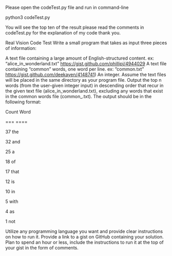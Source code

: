 Please open the codeTest.py file and run in command-line 

python3 codeTest.py

You will see the top ten of the result please read the comments in codeTest.py for the explanation of my code thank you.



Real Vision Code Test Write a small program that takes as input three pieces of information:

A text file containing a large amount of English-structured content. 
ex: “alice_in_wonderland.txt” https://gist.github.com/phillipj/4944029 
A text file containing “common” words, one word per line. 
ex: “common.txt” https://gist.github.com/deekayen/4148741) 
An integer. 
 Assume the text files will be placed in the same directory as your program file.  Output the top n words (from the user-given integer input) in descending order that recur in the given text file (alice_in_wonderland.txt), excluding any words that exist in the common words file (common_.txt).  The output should be in the following format:  

Count  Word 

===   ==== 

37      the 

32      and 

25      a 

18      of 

17      that 

12      is 

10      in 

5        with 

4        as 

1        not  



Utilize any programming language you want and provide clear instructions on how to run it.  Provide a link to a gist on GitHub containing your solution.  Plan to spend an hour or less, include the instructions to run it at the top of your gist in the form of comments. 
